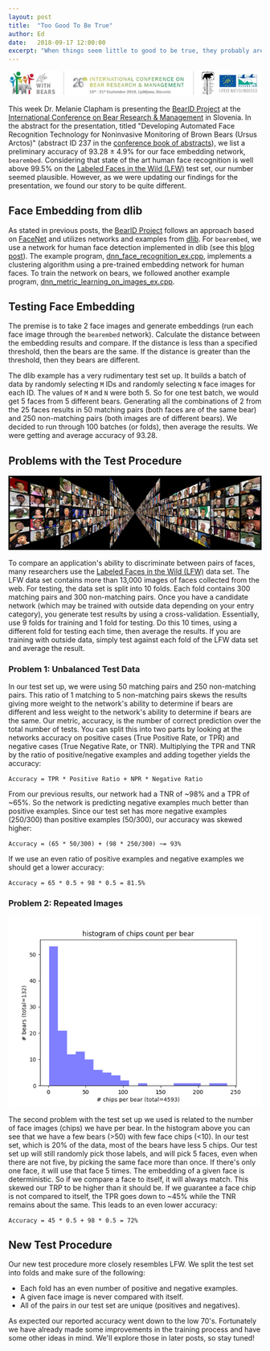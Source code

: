 ```yaml
---
layout: post
title:  "Too Good To Be True"
author: Ed
date:   2018-09-17 12:00:00
excerpt: "When things seem little to good to be true, they probably are too good."
---
```

[![alt text](/assets/too-good/LogoSkupaj1.jpg "Life with bears – 26th International Conference on Bear Research and Management")](https://lifewithbears.eu/)

This week Dr. Melanie Clapham is presenting the [BearID Project](http://bearresearch.org/) at the [International Conference on Bear Research & Management](https://lifewithbears.eu/) in Slovenia. In the abstract for the presentation, titled "Developing Automated Face Recognition Technology for Noninvasive Monitoring of Brown Bears (Ursus Arctos)" (abstract ID 237 in the [conference book of abstracts](https://lifewithbears.eu/book-of-abstracts/)), we list a preliminary accuracy of 93.28 ± 4.9% for our face embedding network, `bearembed`. Considering that state of the art human face recognition is well above 99.5% on the [Labeled Faces in the Wild (LFW)](http://vis-www.cs.umass.edu/lfw/) test set, our number seemed plausible. However, as we were updating our findings for the presentation, we found our story to be quite different.

## Face Embedding from dlib

As stated in previous posts, the [BearID Project](https://twitter.com/bearid_project) follows an approach based on [FaceNet](https://arxiv.org/abs/1503.03832) and utilizes networks and examples from [dlib](http://dlib.net/). For `bearembed`, we use a network for human face detection implemented in dlib (see this [blog post](http://blog.dlib.net/2017/02/high-quality-face-recognition-with-deep.html)). The example program, [dnn_face_recognition_ex.cpp](https://github.com/davisking/dlib/blob/master/examples/dnn_face_recognition_ex.cpp), implements a clustering algorithm using a pre-trained embedding network for human faces. To train the network on bears, we followed another example program, [dnn_metric_learning_on_images_ex.cpp](https://github.com/davisking/dlib/blob/master/examples/dnn_metric_learning_on_images_ex.cpp).

## Testing Face Embedding

The premise is to take 2 face images and generate embeddings (run each face image through the `bearembed` network).  Calculate the distance between the embedding results and compare. If the distance is less than a specified threshold, then the bears are the same. If the distance is greater than the threshold, then they bears are different.

The dlib example has a very rudimentary test set up. It builds a batch of data by randomly selecting `M` IDs and randomly selecting `N` face images for each ID. The values of `M` and `N` were both 5. So for one test batch, we would get 5 faces from 5 different bears. Generating all the combinations of 2 from the 25 faces results in 50 matching pairs (both faces are of the same bear) and 250 non-matching pairs (both images are of different bears). We decided to run through 100 batches (or folds), then average the results. We were getting and average accuracy of 93.28.

## Problems with the Test Procedure

![alt text](/assets/too-good/Six_Face_Panels_sm.jpg "Labeled Faces in the Wild")

To compare an application's ability to discriminate between pairs of faces, many researchers use the [Labeled Faces in the Wild (LFW)](http://vis-www.cs.umass.edu/lfw/) data set. The LFW data set contains more than 13,000 images of faces collected from the web. For testing, the data set is split into 10 folds. Each fold contains 300 matching pairs and 300 non-matching pairs. Once you have a candidate network (which may be trained with outside data depending on your entry category), you generate test results by using a cross-validation. Essentially, use 9 folds for training and 1 fold for testing. Do this 10 times, using a different fold for testing each time, then average the results. If you are training with outside data, simply test against each fold of the LFW data set and average the result.

### Problem 1: Unbalanced Test Data

In our test set up, we were using 50 matching pairs and 250 non-matching pairs. This ratio of 1 matching to 5 non-matching pairs skews the results giving more weight to the network's ability to determine if bears are different and less weight to the network's ability to determine if bears are the same. Our metric, accuracy, is the number of correct prediction over the total number of tests. You can split this into two parts by looking at the networks accuracy on positive cases (True Positive Rate, or TPR) and negative cases (True Negative Rate, or TNR). Multiplying the TPR and TNR by the ratio of positive/negative examples and adding together yields the accuracy:

```
Accuracy = TPR * Positive Ratio + NPR * Negative Ratio
```

From our previous results, our network had a TNR of ~98% and a TPR of ~65%. So the network is predicting negative examples much better than positive examples. Since our test set has more negative examples (250/300) than positive examples (50/300), our accuracy was skewed higher:

```
Accuracy = (65 * 50/300) + (98 * 250/300) ~= 93%
```

If we use an even ratio of positive examples and negative examples we should get a lower accuracy:

```
Accuracy = 65 * 0.5 + 98 * 0.5 = 81.5%
```

### Problem 2: Repeated Images

![alt text](/assets/too-good/hist_obj_cnt.png "Histogram of chips count per bear")

The second problem with the test set up we used is related to the number of face images (chips) we have per bear. In the histogram above you can see that we have a few bears (>50) with few face chips (<10). In our test set, which is 20% of the data, most of the bears have less 5 chips. Our test set up will still randomly pick those labels, and will pick 5 faces, even when there are not five, by picking the same face more than once. If there's only one face, it will use that face 5 times. The embedding of a given face is deterministic. So if we compare a face to itself, it will always match. This skewed our TRP to be higher than it should be. If we guarantee a face chip is not compared to itself, the TPR goes down to ~45% while the TNR remains about the same. This leads to an even lower accuracy:

```
Accuracy = 45 * 0.5 + 98 * 0.5 = 72%
```

## New Test Procedure

Our new test procedure more closely resembles LFW. We split the test set into folds and make sure of the following:

* Each fold has an even number of positive and negative examples.
* A given face image is never compared with itself.
* All of the pairs in our test set are unique (positives and negatives).

As expected our reported accuracy went down to the low 70's. Fortunately we have already made some improvements in the training process and have some other ideas in mind. We'll explore those in later posts, so stay tuned!
